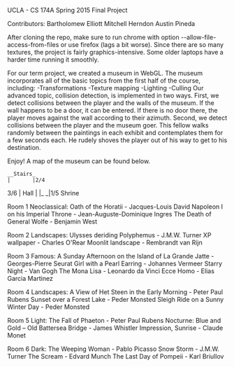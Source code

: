 UCLA - CS 174A Spring 2015 Final Project

Contributors:
    Bartholomew Elliott
    Mitchell Herndon
    Austin Pineda


After cloning the repo, make sure to run chrome with option
--allow-file-access-from-files or use firefox (lags a bit worse).
Since there are so many textures, the project is fairly graphics-intensive. Some older laptops have a harder time running it smoothly.

For our term project, we created a museum in WebGL. The museum incorporates all of the basic topics from the first half of the course, including:
    -Transformations
    -Texture mapping
    -Lighting
    -Culling
Our advanced topic, collision detection, is implemented in two ways. First, we detect collisions between the player and the walls of the museum. If the wall happens to be a door, it can be entered. If there is no door there, the player moves against the wall according to their azimuth. Second, we detect collisions between the player and the museum goer. This fellow walks randomly between the paintings in each exhibit and contemplates them for a few seconds each. He rudely shoves the player out of his way to get to his destination.

Enjoy! A map of the museum can be found below.

    __Stairs_
    |       |2/4
3/6 | Hall  |
    |_     _|1/5
      Shrine

Room 1 Neoclassical:
        Oath of the Horatii - Jacques-Louis David
        Napoleon I on his Imperial Throne - Jean-Auguste-Dominique Ingres
        The Death of General Wolfe - Benjamin West

Room 2 Landscapes:
        Ulysses deriding Polyphemus - J.M.W. Turner
        XP wallpaper - Charles O'Rear
        Moonlit landscape - Rembrandt van Rijn

Room 3 Famous:
        A Sunday Afternoon on the Island of La Grande Jatte - Georges-Pierre Seurat
        Girl with a Pearl Earring - Johannes Vermeer
        Starry Night - Van Gogh
        The Mona Lisa - Leonardo da Vinci
        Ecce Homo - Elias Garcia Martinez
        
Room 4 Landscapes:
        A View of Het Steen in the Early Morning - Peter Paul Rubens
        Sunset over a Forest Lake - Peder Monsted
        Sleigh Ride on a Sunny Winter Day - Peder Monsted

Room 5 Light:
        The Fall of Phaeton - Peter Paul Rubens
        Nocturne: Blue and Gold – Old Battersea Bridge - James Whistler
        Impression, Sunrise - Claude Monet

Room 6 Dark:
        The Weeping Woman - Pablo Picasso
        Snow Storm - J.M.W. Turner
        The Scream - Edvard Munch
        The Last Day of Pompeii - Karl Briullov
